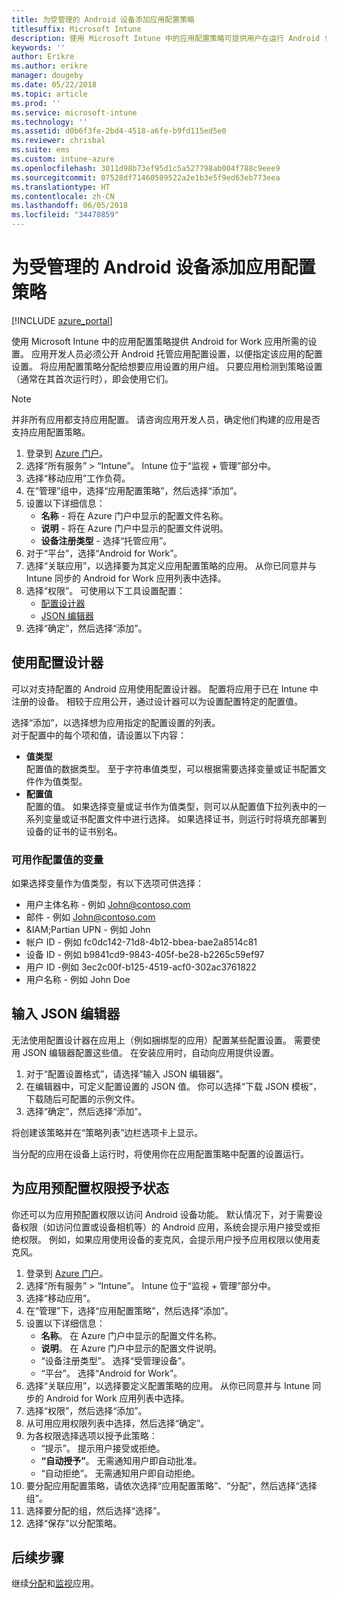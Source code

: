 ```yaml
---
title: 为受管理的 Android 设备添加应用配置策略
titlesuffix: Microsoft Intune
description: 使用 Microsoft Intune 中的应用配置策略可提供用户在运行 Android for Work 应用时的设置。
keywords: ''
author: Erikre
ms.author: erikre
manager: dougeby
ms.date: 05/22/2018
ms.topic: article
ms.prod: ''
ms.service: microsoft-intune
ms.technology: ''
ms.assetid: d0b6f3fe-2bd4-4518-a6fe-b9fd115ed5e0
ms.reviewer: chrisbal
ms.suite: ems
ms.custom: intune-azure
ms.openlocfilehash: 3011d98b73ef95d1c5a527798ab004f788c9eee9
ms.sourcegitcommit: 07528df71460589522a2e1b3e5f9ed63eb773eea
ms.translationtype: HT
ms.contentlocale: zh-CN
ms.lasthandoff: 06/05/2018
ms.locfileid: "34470859"
---
```

# <a name="add-app-configuration-policies-for-managed-android-devices"></a>为受管理的 Android 设备添加应用配置策略

[!INCLUDE [azure_portal](./includes/azure_portal.md)]

使用 Microsoft Intune 中的应用配置策略提供 Android for Work 应用所需的设置。 应用开发人员必须公开 Android 托管应用配置设置，以便指定该应用的配置设置。 将应用配置策略分配给想要应用设置的用户组。  只要应用检测到策略设置（通常在其首次运行时），即会使用它们。

> [!Note]  
> 并非所有应用都支持应用配置。 请咨询应用开发人员，确定他们构建的应用是否支持应用配置策略。

1. 登录到 [Azure 门户](https://portal.azure.com)。
2. 选择“所有服务” > “Intune”。 Intune 位于“监视 + 管理”部分中。
3. 选择“移动应用”工作负荷。
4. 在“管理”组中，选择“应用配置策略”，然后选择“添加”。
5. 设置以下详细信息：
    - **名称** - 将在 Azure 门户中显示的配置文件名称。
    - **说明** - 将在 Azure 门户中显示的配置文件说明。
    - **设备注册类型** - 选择“托管应用”。
6. 对于“平台”，选择“Android for Work”。
7. 选择“关联应用”，以选择要为其定义应用配置策略的应用。 从你已同意并与 Intune 同步的 Android for Work 应用列表中选择。
8. 选择“权限”。 可使用以下工具设置配置：
    - [配置设计器](#Use-the-configuration-designer)
    - [JSON 编辑器](#Enter-the-JSON-editor)
9. 选择“确定”，然后选择“添加”。

## <a name="use-the-configuration-designer"></a>使用配置设计器

可以对支持配置的 Android 应用使用配置设计器。 配置将应用于已在 Intune 中注册的设备。 相较于应用公开，通过设计器可以为设置配置特定的配置值。

选择“添加”，以选择想为应用指定的配置设置的列表。  
对于配置中的每个项和值，请设置以下内容：

  - **值类型**  
    配置值的数据类型。 至于字符串值类型，可以根据需要选择变量或证书配置文件作为值类型。
  - **配置值**  
    配置的值。 如果选择变量或证书作为值类型，则可以从配置值下拉列表中的一系列变量或证书配置文件中进行选择。  如果选择证书，则运行时将填充部署到设备的证书的证书别名。
    
### <a name="supported-variables-for-configuration-values"></a>可用作配置值的变量

如果选择变量作为值类型，有以下选项可供选择：
- 用户主体名称 - 例如 John@contoso.com
- 邮件 - 例如 John@contoso.com
- &IAM;Partian UPN - 例如 John
- 帐户 ID - 例如 fc0dc142-71d8-4b12-bbea-bae2a8514c81
- 设备 ID - 例如 b9841cd9-9843-405f-be28-b2265c59ef97
- 用户 ID -例如 3ec2c00f-b125-4519-acf0-302ac3761822
- 用户名称 - 例如 John Doe


## <a name="enter-the-json-editor"></a>输入 JSON 编辑器

无法使用配置设计器在应用上（例如捆绑型的应用）配置某些配置设置。 需要使用 JSON 编辑器配置这些值。 在安装应用时，自动向应用提供设置。

1. 对于“配置设置格式”，请选择“输入 JSON 编辑器”。
2. 在编辑器中，可定义配置设置的 JSON 值。 你可以选择“下载 JSON 模板”，下载随后可配置的示例文件。
3. 选择“确定”，然后选择“添加”。

将创建该策略并在“策略列表”边栏选项卡上显示。

当分配的应用在设备上运行时，将使用你在应用配置策略中配置的设置运行。

## <a name="preconfigure-the-permissions-grant-state-for-apps"></a>为应用预配置权限授予状态

你还可以为应用预配置权限以访问 Android 设备功能。 默认情况下，对于需要设备权限（如访问位置或设备相机等）的 Android 应用，系统会提示用户接受或拒绝权限。 例如，如果应用使用设备的麦克风，会提示用户授予应用权限以使用麦克风。

1. 登录到 [Azure 门户](https://portal.azure.com)。
2. 选择“所有服务” > “Intune”。 Intune 位于“监视 + 管理”部分中。
3. 选择“移动应用”。
3. 在“管理”下，选择“应用配置策略”，然后选择“添加”。
4. 设置以下详细信息：
    - **名称**。 在 Azure 门户中显示的配置文件名称。
    - **说明**。 在 Azure 门户中显示的配置文件说明。
    - “设备注册类型”。 选择“受管理设备”。
    - “平台”。 选择“Android for Work”。
5. 选择“关联应用”，以选择要定义配置策略的应用。 从你已同意并与 Intune 同步的 Android for Work 应用列表中选择。
6. 选择“权限”，然后选择“添加”。
7. 从可用应用权限列表中选择，然后选择“确定”。
8. 为各权限选择选项以授予此策略：
    - “提示”。 提示用户接受或拒绝。
    - **“自动授予”**。 无需通知用户即自动批准。
    - “自动拒绝”。 无需通知用户即自动拒绝。
9. 要分配应用配置策略，请依次选择“应用配置策略”、“分配”，然后选择“选择组”。
10. 选择要分配的组，然后选择“选择”。
11. 选择“保存”以分配策略。

## <a name="next-steps"></a>后续步骤

继续[分配](apps-deploy.md)和[监视](apps-monitor.md)应用。

